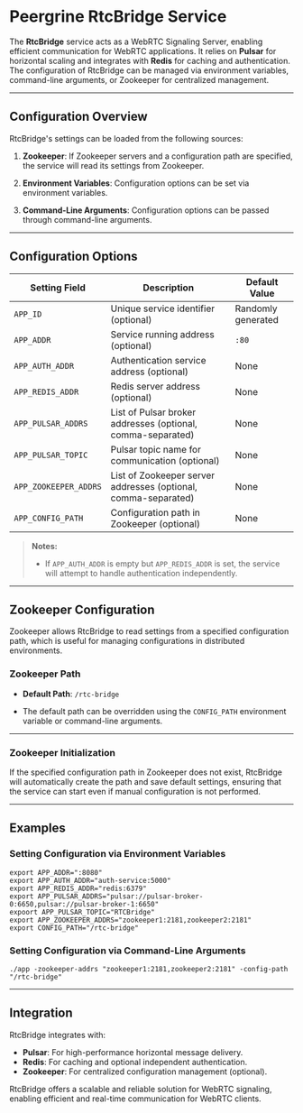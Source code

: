 # Peergrine RtcBridge Service

The **RtcBridge** service acts as a WebRTC Signaling Server, enabling efficient communication for WebRTC applications. It relies on **Pulsar** for horizontal scaling and integrates with **Redis** for caching and authentication. The configuration of RtcBridge can be managed via environment variables, command-line arguments, or Zookeeper for centralized management.

----

## Configuration Overview

RtcBridge's settings can be loaded from the following sources:

1. **Zookeeper**: If Zookeeper servers and a configuration path are specified, the service will read its settings from Zookeeper.

2. **Environment Variables**: Configuration options can be set via environment variables.

3. **Command-Line Arguments**: Configuration options can be passed through command-line arguments.

----

## Configuration Options

|**Setting Field** |**Description** |**Default Value** |
|-|-|-|
|`APP_ID` |Unique service identifier (optional) |Randomly generated |
|`APP_ADDR` |Service running address (optional) |`:80` |
|`APP_AUTH_ADDR` |Authentication service address (optional) |None |
|`APP_REDIS_ADDR` |Redis server address (optional) |None |
|`APP_PULSAR_ADDRS` |List of Pulsar broker addresses (optional, comma-separated) |None |
|`APP_PULSAR_TOPIC` |Pulsar topic name for communication (optional) |None |
|`APP_ZOOKEEPER_ADDRS` |List of Zookeeper server addresses (optional, comma-separated) |None |
|`APP_CONFIG_PATH` |Configuration path in Zookeeper (optional) |None |

>**Notes:**
>- If `APP_AUTH_ADDR` is empty but `APP_REDIS_ADDR` is set, the service will attempt to handle authentication independently.

----

## Zookeeper Configuration

Zookeeper allows RtcBridge to read settings from a specified configuration path, which is useful for managing configurations in distributed environments.

### Zookeeper Path

- **Default Path**: `/rtc-bridge`

- The default path can be overridden using the `CONFIG_PATH` environment variable or command-line arguments.

----

### Zookeeper Initialization

If the specified configuration path in Zookeeper does not exist, RtcBridge will automatically create the path and save default settings, ensuring that the service can start even if manual configuration is not performed.

----

## Examples

### Setting Configuration via Environment Variables

```
export APP_ADDR=":8080"
export APP_AUTH_ADDR="auth-service:5000"
export APP_REDIS_ADDR="redis:6379"
export APP_PULSAR_ADDRS="pulsar://pulsar-broker-0:6650,pulsar://pulsar-broker-1:6650"
expoort APP_PULSAR_TOPIC="RTCBridge"
export APP_ZOOKEEPER_ADDRS="zookeeper1:2181,zookeeper2:2181"
export CONFIG_PATH="/rtc-bridge"
```
### Setting Configuration via Command-Line Arguments

```
./app -zookeeper-addrs "zookeeper1:2181,zookeeper2:2181" -config-path "/rtc-bridge"
```

----

## Integration

RtcBridge integrates with:

- **Pulsar**: For high-performance horizontal message delivery.
- **Redis**: For caching and optional independent authentication.
- **Zookeeper**: For centralized configuration management (optional).

RtcBridge offers a scalable and reliable solution for WebRTC signaling, enabling efficient and real-time communication for WebRTC clients.